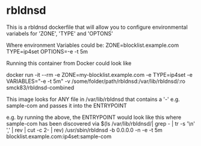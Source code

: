 # rbldnsd
This is a rbldnsd dockerfile that will allow you to configure environmental variabels for 'ZONE', 'TYPE' and 'OPTONS'

Where environment Variables could be:
ZONE=blocklist.example.com
TYPE=ip4set
OPTIONS=-e -t 5m

Running this container from Docker could look like

docker run -it --rm -e ZONE=my-blocklist.example.com -e TYPE=ip4set -e VARIABLES="-e -t 5m" -v /some/folder/path/rbldnsd:/var/lib/rbldnsd/:ro smck83/rbldnsd-combined

This image looks for ANY file in /var/lib/rbldnsd that contains a '-' e.g. sample-com and passes it into the ENTRYPOINT

e.g. by running the above, the ENTRYPOINT would look like this where sample-com has been discovered via $(ls /var/lib/rbldnsd/| grep - | tr -s '\n' ',' | rev | cut -c 2- | rev)
/usr/sbin/rbldnsd -b 0.0.0.0 -n -e -t 5m blocklist.example.com:ip4set:sample-com
